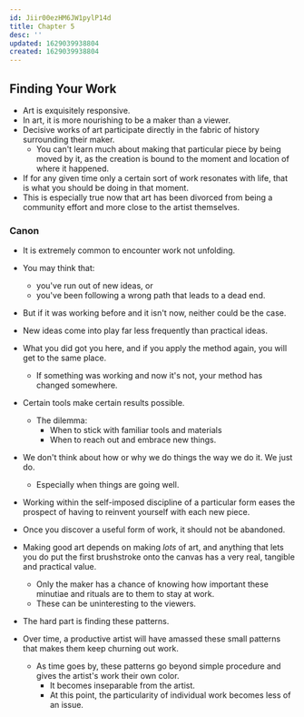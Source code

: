 ```yaml
---
id: Jiir00ezHM6JW1pylP14d
title: Chapter 5
desc: ''
updated: 1629039938804
created: 1629039938804
---
```


## Finding Your Work
- Art is exquisitely responsive.
- In art, it is more nourishing to be a maker than a viewer.
- Decisive works of art participate directly in the fabric of history surrounding their maker.
  - You can't learn much about making that particular piece by being moved by it, as the creation is bound to the moment and location of where it happened.
- If for any given time only a certain sort of work resonates with life, that is what you should be doing in that moment.
- This is especially true now that art has been divorced from being a community effort and more close to the artist themselves.

### Canon
- It is extremely common to encounter work not unfolding.
- You may think that:
  - you've run out of new ideas, or
  - you've been following a wrong path that leads to a dead end.
- But if it was working before and it isn't now, neither could be the case.
- New ideas come into play far less frequently than practical ideas.
- What you did got you here, and if you apply the method again, you will get to the same place.
  - If something was working and now it's not, your method has changed somewhere.

- Certain tools make certain results possible.
  - The dilemma: 
    - When to stick with familiar tools and materials
    - When to reach out and embrace new things.
- We don't think about how or why we do things the way we do it. We just do.
  - Especially when things are going well.

- Working within the self-imposed discipline of a particular form eases the prospect of having to reinvent yourself with each new piece.
- Once you discover a useful form of work, it should not be abandoned.
- Making good art depends on making _lots_ of art, and anything that lets you do put the first brushstroke onto the canvas has a very real, tangible and practical value.
  - Only the maker has a chance of knowing how important these minutiae and rituals are to them to stay at work.
  - These can be uninteresting to the viewers.
- The hard part is finding these patterns.
- Over time, a productive artist will have amassed these small patterns that makes them keep churning out work.
  - As time goes by, these patterns go beyond simple procedure and gives the artist's work their own color.
    - It becomes inseparable from the artist.
    - At this point, the particularity of individual work becomes less of an issue.
